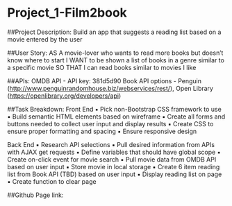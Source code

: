 # Project_1-Film2book
##Project Description:
Build an app that suggests a reading list based on a movie entered by the user

##User Story:
AS A movie-lover who wants to read more books but doesn’t know where to start
I WANT to be shown a list of books in a genre similar to a specific movie
SO THAT I can read books similar to movies I like 

##APIs: 
OMDB API - API key: 381d5d90
Book API options - Penguin (http://www.penguinrandomhouse.biz/webservices/rest/), Open Library (https://openlibrary.org/developers/api)

##Task Breakdown:
Front End
▪	Pick non-Bootstrap CSS framework to use
▪	Build semantic HTML elements based on wireframe
▪	Create all forms and buttons needed to collect user input and display results
▪	Create CSS to ensure proper formatting and spacing
▪	Ensure responsive design

Back End
▪	Research API selections
▪	Pull desired information from APIs with AJAX get requests
▪	Define variables that should have global scope 
▪	Create on-click event for movie search
▪	Pull movie data from OMDB API based on user input
▪	Store movie in local storage
▪	Create 6 item reading list from Book API (TBD) based on user input
▪	Display reading list on page
▪	Create function to clear page 

##Github Page
link:
